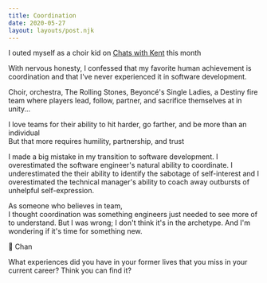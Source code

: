 ```yaml
---
title: Coordination
date: 2020-05-27
layout: layouts/post.njk
---
```


I outed myself as a choir kid on [Chats with Kent](https://kentcdodds.com/chats-with-kent-podcast/seasons/03/episodes/michael-chan-teaches-you-how-to-break-into-the-industry) this month

With nervous honesty, I confessed that my favorite human achievement is coordination and that I've never experienced it in software development.

Choir, orchestra, The Rolling Stones, Beyoncé's Single Ladies, a Destiny fire team where players lead, follow, partner, and sacrifice themselves at in unity...

I love teams for their ability to hit harder, go farther, and be more than an individual  
But that more requires humility, partnership, and trust

I made a big mistake in my transition to software development.
I overestimated the software engineer's natural ability to coordinate.
I underestimated the their ability to identify the sabotage of self-interest and I overestimated the technical manager's ability to coach away outbursts of unhelpful self-expression.

As someone who believes in team,  
I thought coordination was something engineers just needed to see more of to understand.
But I was wrong; I don't think it's in the archetype.
And I'm wondering if it's time for something new.

🤔 Chan

What experiences did you have in your former lives that you miss in your current career?
Think you can find it?
